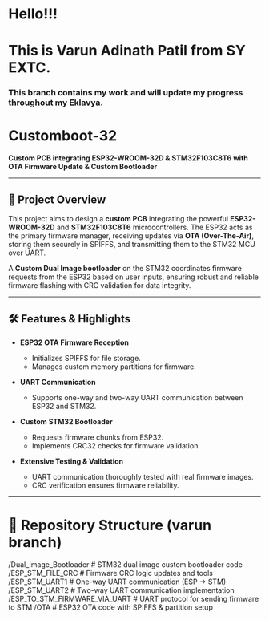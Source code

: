 # Hello!!!
# This is **Varun Adinath Patil** from **SY EXTC.**
### This branch contains my work and will update my progress throughout my Eklavya. 
# Customboot-32

**Custom PCB integrating ESP32-WROOM-32D & STM32F103C8T6 with OTA Firmware Update & Custom Bootloader**

---

## 🚀 Project Overview

This project aims to design a **custom PCB** integrating the powerful **ESP32-WROOM-32D** and **STM32F103C8T6** microcontrollers. The ESP32 acts as the primary firmware manager, receiving updates via **OTA (Over-The-Air)**, storing them securely in SPIFFS, and transmitting them to the STM32 MCU over UART.

A **Custom Dual Image bootloader** on the STM32 coordinates firmware requests from the ESP32 based on user inputs, ensuring robust and reliable firmware flashing with CRC validation for data integrity.

---

## 🛠️ Features & Highlights

- **ESP32 OTA Firmware Reception**  
  - Initializes SPIFFS for file storage.  
  - Manages custom memory partitions for firmware.

- **UART Communication**  
  - Supports one-way and two-way UART communication between ESP32 and STM32.  
  
- **Custom STM32 Bootloader**  
  - Requests firmware chunks from ESP32.  
  - Implements CRC32 checks for firmware validation.  

- **Extensive Testing & Validation**  
  - UART communication thoroughly tested with real firmware images.  
  - CRC verification ensures firmware reliability.

---

# 📂 Repository Structure (varun branch)

/Dual_Image_Bootloader # STM32 dual image custom bootloader code
/ESP_STM_FILE_CRC # Firmware CRC logic updates and tools
/ESP_STM_UART1 # One-way UART communication (ESP → STM)
/ESP_STM_UART2 # Two-way UART communication implementation
/ESP_TO_STM_FIRMWARE_VIA_UART # UART protocol for sending firmware to STM
/OTA # ESP32 OTA code with SPIFFS & partition setup

